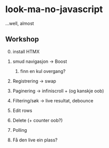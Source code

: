 # look-ma-no-javascript

...well, almost


## Workshop
0. install HTMX
1. smud navigasjon -> Boost
    1. finn en kul overgang?
2. Registrering -> swap
3. Paginering -> infiniscroll + (og kanskje oob)
4. Filtering/søk -> live resultat, debounce
5. Edit rows
6. Delete (+ counter oob?)
7. Polling

99. Få den live ein plass?